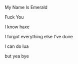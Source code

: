 My Name Is Emerald

Fuck You

I know haxe

I forgot everything else I've done

I can do lua

but yea bye
